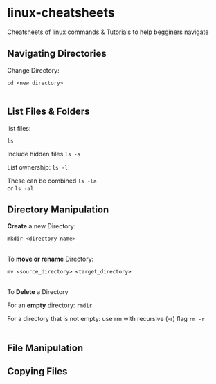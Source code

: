 # linux-cheatsheets
Cheatsheets of linux commands & Tutorials to help begginers navigate

## Navigating Directories

Change Directory:

`cd <new directory>`<br><br>

## List Files & Folders

list files:
 
`ls`  <br>
  
Include hidden files 
`ls -a`<br>

List ownership:
`ls -l`<br>
  
These can be combined
 `ls -la`<br>
  or 
  `ls -al`<br>


## Directory Manipulation

**Create** a new Directory:

`mkdir <directory name>` <br> <br>

To **move or rename** Directory:

`mv <source_directory> <target_directory>` <br> <br>

To **Delete** a Directory

For an **empty** directory:
`rmdir`<br>

For a directory that is not empty:
use rm with recursive (-r) flag
`rm -r` <br><br>

## File Manipulation



## Copying Files




